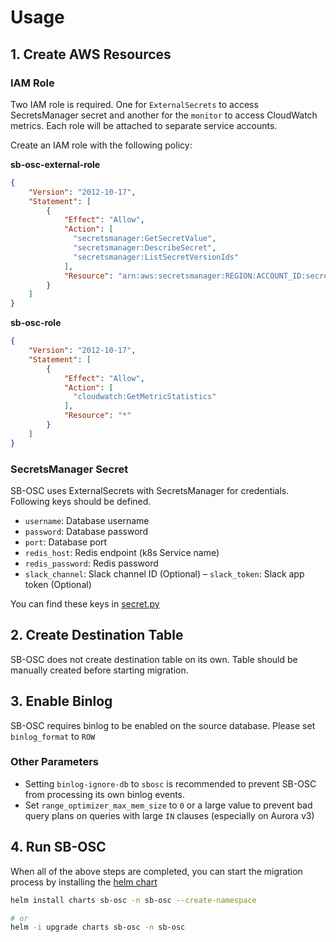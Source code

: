 # Usage

## 1. Create AWS Resources

### IAM Role

Two IAM role is required. One for `ExternalSecrets` to access SecretsManager secret and another for the `monitor` to access CloudWatch metrics. Each role will be attached to separate service accounts.   


Create an IAM role with the following policy:

**sb-osc-external-role**
```json
{
    "Version": "2012-10-17",
    "Statement": [
        {
            "Effect": "Allow",
            "Action": [
              "secretsmanager:GetSecretValue",
              "secretsmanager:DescribeSecret",
              "secretsmanager:ListSecretVersionIds"
            ],
            "Resource": "arn:aws:secretsmanager:REGION:ACCOUNT_ID:secret:SECRET_NAME"
        }
    ]
}
```

**sb-osc-role**
```json
{
    "Version": "2012-10-17",
    "Statement": [
        {
            "Effect": "Allow",
            "Action": [
              "cloudwatch:GetMetricStatistics"
            ],
            "Resource": "*"
        }
    ]
}
```

### SecretsManager Secret
SB-OSC uses ExternalSecrets with SecretsManager for credentials. Following keys should be defined. 

- `username`: Database username
- `password`: Database password
- `port`: Database port
- `redis_host`: Redis endpoint (k8s Service name)
- `redis_password`: Redis password
- `slack_channel`: Slack channel ID (Optional)
– `slack_token`: Slack app token (Optional)

You can find these keys in [secret.py](../src/config/secret.py)

## 2. Create Destination Table
SB-OSC does not create destination table on its own. Table should be manually created before starting migration.

## 3. Enable Binlog
SB-OSC requires binlog to be enabled on the source database. Please set `binlog_format` to `ROW`

### Other Parameters
- Setting `binlog-ignore-db` to `sbosc` is recommended to prevent SB-OSC from processing its own binlog events.
- Set `range_optimizer_max_mem_size` to `0` or a large value to prevent bad query plans on queries with large `IN` clauses (especially on Aurora v3)

## 4. Run SB-OSC
When all of the above steps are completed, you can start the migration process by installing the [helm chart](../deploy/charts)

```bash
helm install charts sb-osc -n sb-osc --create-namespace

# or
helm -i upgrade charts sb-osc -n sb-osc
```
